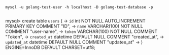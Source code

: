 


```
mysql -u golang-test-user -h localhost -D golang-test-database -p


```
mysql> create table `users` (
    -> `id` int NOT NULL AUTO_INCREMENT PRIMARY KEY COMMENT "ID",
    -> `name` VARCHAR(100) NOT NULL COMMENT "user-name",
    -> `token` VARCHAR(100) NOT NULL COMMENT "Token",
    -> `created_at` datetime DEFAULT NULL COMMENT "created_at",
    -> `updated_at` datetime DEFAULT NULL COMMENT "updatee_at"
    -> ) ENGINE=InnoDB DEFAULT CHARSET=utf8;
